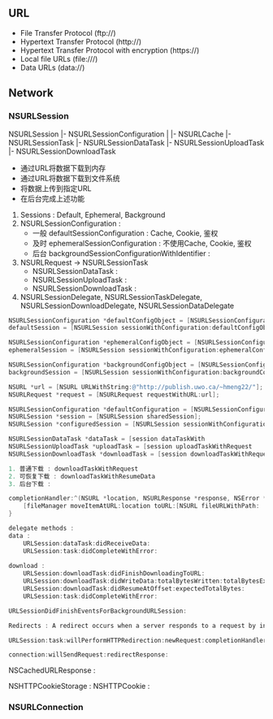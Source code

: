 ## URL

* File Transfer Protocol (ftp://)* Hypertext Transfer Protocol (http://)* Hypertext Transfer Protocol with encryption (https://) 
* Local file URLs (file:///)
* Data URLs (data://)

## Network

### NSURLSession

NSURLSession
	|- NSURLSessionConfiguration
	|	|- NSURLCache
	|- NSURLSessionTask
		|- NSURLSessionDataTask
		|- NSURLSessionUploadTask
		|- NSURLSessionDownloadTask		

* 通过URL将数据下载到内存
* 通过URL将数据下载到文件系统
* 将数据上传到指定URL
* 在后台完成上述功能

1. Sessions : Default, Ephemeral, Background
2. NSURLSessionConfiguration : 
	* 一般 defaultSessionConfiguration : Cache, Cookie, 鉴权
	* 及时 ephemeralSessionConfiguration : 不使用Cache, Cookie, 鉴权
	* 后台 backgroundSessionConfigurationWithIdentifier : 
3. NSURLRequest -> NSURLSessionTask
	* NSURLSessionDataTask :
	* NSURLSessionUploadTask :
	* NSURLSessionDownloadTask :
4. NSURLSessionDelegate, NSURLSessionTaskDelegate, NSURLSessionDownloadDelegate, NSURLSessionDataDelegate


```objectivec
NSURLSessionConfiguration *defaultConfigObject = [NSURLSessionConfiguration defaultSessionConfiguration];
defaultSession = [NSURLSession sessionWithConfiguration:defaultConfigObject];

NSURLSessionConfiguration *ephemeralConfigObject = [NSURLSessionConfiguration ephemeralSessionConfiguration];
ephemeralSession = [NSURLSession sessionWithConfiguration:ephemeralConfigObject];

NSURLSessionConfiguration *backgroundConfigObject = [NSURLSessionConfiguration backgroundSessionConfiguration:@"backgroundSessionIdentifier"];backgroundSession = [NSURLSession sessionWithConfiguration:backgroundConfigObject];```

```objectivec
NSURL *url = [NSURL URLWithString:@"http://publish.uwo.ca/~hmeng22/"];
NSURLRequest *request = [NSURLRequest requestWithURL:url];

NSURLSessionConfiguration *defaultConfiguration = [NSURLSessionConfiguration defaultSessionConfiguration];
NSURLSession *session = [NSURLSession sharedSession];
NSURLSession *configuredSession = [NSURLSession sessionWithConfiguration:defaultConfiguration];

NSURLSessionDataTask *dataTask = [session dataTaskWith
NSURLSessionUploadTask *uploadTask = [session uploadTaskWithRequest
NSURLSessionDownloadTask *downloadTask = [session downloadTaskWithRequest

1. 普通下载 : downloadTaskWithRequest
2. 可恢复下载 : downloadTaskWithResumeData
3. 后台下载 : 

completionHandler:^(NSURL *location, NSURLResponse *response, NSError *error) {
	[fileManager moveItemAtURL:location toURL:[NSURL fileURLWithPath:	[SOUNDS_DIRECTORY stringByAppendingFormat:@"%@/%@",soundPackage.name,itemName]] error:nil];
}
```

```objectivec
delegate methods : 
data : 
	URLSession:dataTask:didReceiveData:
	URLSession:task:didCompleteWithError:
	
download : 
	URLSession:downloadTask:didFinishDownloadingToURL:
	URLSession:downloadTask:didWriteData:totalBytesWritten:totalBytesExpectedToWrite:
	URLSession:downloadTask:didResumeAtOffset:expectedTotalBytes:
	URLSession:task:didCompleteWithError:

URLSessionDidFinishEventsForBackgroundURLSession:
```

```objectivec
Redirects : A redirect occurs when a server responds to a request by indicating that the client should make a new request to a different URL.

URLSession:task:willPerformHTTPRedirection:newRequest:completionHandler:

connection:willSendRequest:redirectResponse:
```

NSCachedURLResponse :

NSHTTPCookieStorage : NSHTTPCookie : 


### NSURLConnection

	